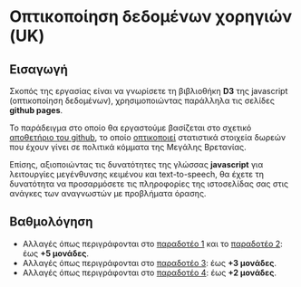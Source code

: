 # Οπτικοποίηση δεδομένων χορηγιών (UK)

## Εισαγωγή

Σκοπός της εργασίας είναι να γνωρίσετε τη βιβλιοθήκη **D3** της javascript (οπτικοποίηση δεδομένων), χρησιμοποιώντας παράλληλα τις σελίδες **github pages**.

Το παράδειγμα στο οποίο θα εργαστούμε βασίζεται στο σχετικό [αποθετήριο του github](https://github.com/ioniodi/D3js), το οποίο [οπτικοποιεί](https://ioniodi.github.io/D3js-uk-political-donations/full-viz.html) στατιστικά στοιχεία δωρεών που έχουν γίνει σε πολιτικά κόμματα της Μεγάλης Βρετανίας.

Επίσης, αξιοποιώντας τις δυνατότητες της γλώσσας **javascript** για λειτουργίες μεγένθυνσης κειμένου και text-to-speech, θα έχετε τη δυνατότητα να προσαρμόσετε τις πληροφορίες της ιστοσελίδας σας στις ανάγκες των αναγνωστών με προβλήματα όρασης.

## Βαθμολόγηση

* Αλλαγές όπως περιγράφονται στο [παραδοτέο 1](https://github.com/ioniodi/D3js/issues/4) και το [παραδοτέο 2](https://github.com/ioniodi/D3js/issues/3): έως **+5 μονάδες**.
* Αλλαγές όπως περιγράφονται στο [παραδοτέο 3](https://github.com/ioniodi/D3js/issues/2): έως **+3 μονάδες**.
* Αλλαγές όπως περιγράφονται στο [παραδοτέο 4](https://github.com/ioniodi/D3js/issues/1): έως **+2 μονάδες**.
